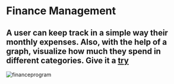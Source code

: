 # Finance Management
## A user can keep track in a simple way their monthly expenses. Also, with the help of a graph, visualize how much they spend in different categories. Give it a [try](https://francisco-schonfeld-c0ee4a3e0a34.herokuapp.com/login/?next=/)
![financeprogram](https://github.com/FranciscoSchonfeld/finance-manager/assets/106356184/52a7cb36-f084-49b5-b1b7-4f23c65bda2d)
